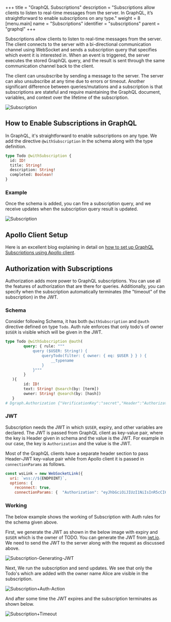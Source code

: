 +++
title = "GraphQL Subscriptions"
description = "Subscriptions allow clients to listen to real-time messages from the server. In GraphQL, it’s straightforward to enable subscriptions on any type."
weight = 8
[menu.main]
  name = "Subscriptions"
  identifier = "subscriptions"
  parent = "graphql"
+++

Subscriptions allow clients to listen to real-time messages from the server. The client connects to the server with a bi-directional communication channel using WebSocket and sends a subscription query that specifies which event it is interested in. When an event is triggered, the server executes the stored GraphQL query, and the result is sent through the same communication channel back to the client.

The client can unsubscribe by sending a message to the server. The server can also unsubscribe at any time due to errors or timeout. Another significant difference between queries/mutations and a subscription is that subscriptions are stateful and require maintaining the GraphQL document, variables, and context over the lifetime of the subscription.

![Subscription](/images/graphql/subscription_flow.png "Subscription in GraphQL")

## How to Enable Subscriptions in GraphQL

In GraphQL, it's straightforward to enable subscriptions on any type. We add the directive `@withSubscription` in the schema along with the type definition.

```graphql
type Todo @withSubscription {
  id: ID!
  title: String!
  description: String!
  completed: Boolean!
}
```

### Example

Once the schema is added, you can fire a subscription query, and we receive updates when the subscription query result is updated.

![Subscription](/images/graphql/subscription_example.gif "Subscription Example")

## Apollo Client Setup

Here is an excellent blog explaining in detail on [how to set up GraphQL Subscriptions using Apollo client](https://dgraph.io/blog/post/how-does-graphql-subscription/).

## Authorization with Subscriptions

Authorization adds more power to GraphQL subscriptions. You can use all the features of authorization that are there for queries.
Additionally, you can specify when the subscription automatically terminates (the "timeout" of the subscription) in the JWT. 

### Schema
Consider following Schema, it has both `@withSubscription` and `@auth` directive defined on type `Todo`. Auth rule enforces that only todo's of owner `$USER` is visible which will be given in the JWT.

```graphql
type Todo @withSubscription @auth(
    	query: { rule: """
    		query ($USER: String!) {
    			queryTodo(filter: { owner: { eq: $USER } } ) {
    				__typename
    			}
   			}"""
     	}
   ){
        id: ID!
    	text: String! @search(by: [term])
     	owner: String! @search(by: [hash])
   }
# Dgraph.Authorization {"VerificationKey":"secret","Header":"Authorization","Namespace":"https://dgraph.io","Algo":"HS256"}
```

### JWT

Subscription needs the JWT in which `$USER`, expiry, and other variables are declared. 
The JWT is passed from GraphQL client as key-value pair, where the key is Header given in schema and the value is the JWT.
For example in our case, the key is `Authorization` and the value is the JWT. 

Most of the GraphQL clients have a separate header section to pass Header-JWT key-value pair while from Apollo client it is passed
in `connectionParams` as follows.

```javascript
const wsLink = new WebSocketLink({
  uri: `wss://${ENDPOINT}`,
  options: {
    reconnect: true,
    connectionParams: {  "Authorization": "eyJhbGciOiJIUzI1NiIsInR5cCI6IkpXVCJ9.eyJleHAiOjE2OTAxMjg2MjIsImh0dHBzOi8vZGdyYXBoLmlvIjp7IlJPTEUiOiJVU0VSIiwiVVNFUiI6IkFsaWNlIn0sImlzcyI6InRlc3QifQ.6AODlumsk9kbnwZHwy08l40PeqEmBHqK4E_ozNjQpuI", },});
```

### Working

The below example shows the working of Subscription with Auth rules for the schema given above.

First, we generate the JWT as shown in the below image with expiry and `$USER` which is the owner of TODO.
You can generate the JWT from [jwt.io](https://jwt.io/).
We need to send the JWT to the server along with the request as discussed above.

![Subscription-Generating-JWT](/images/graphql/Generating-JWT.png "Subscription with Auth Example")


Next, We run the subscription and send updates. We see that only the Todo's which are added with the owner name Alice are visible in the subscription.

![Subscription+Auth-Action](/images/graphql/Auth-Action.gif "Subscription with Auth Example")


And after some time the JWT expires and the subscription terminates as shown below.

![Subscription+Timeout](/images/graphql/Subscription-Timeout.gif "Subscription with Auth Example")


